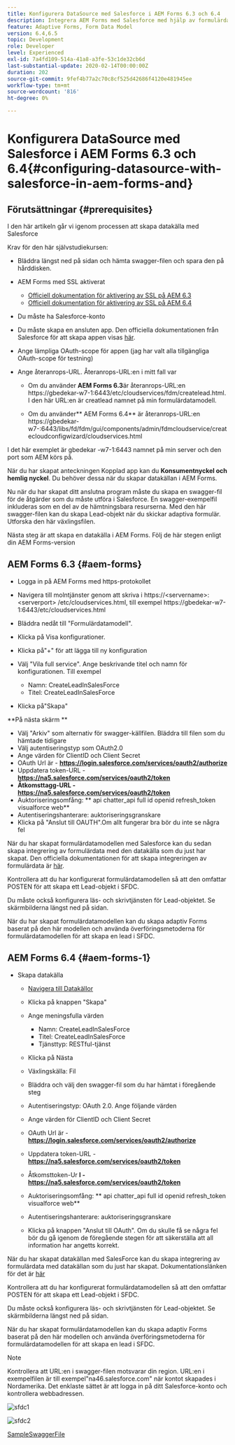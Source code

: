 ```yaml
---
title: Konfigurera DataSource med Salesforce i AEM Forms 6.3 och 6.4
description: Integrera AEM Forms med Salesforce med hjälp av formulärdatamodell
feature: Adaptive Forms, Form Data Model
version: 6.4,6.5
topic: Development
role: Developer
level: Experienced
exl-id: 7a4fd109-514a-41a8-a3fe-53c1de32cb6d
last-substantial-update: 2020-02-14T00:00:00Z
duration: 202
source-git-commit: 9fef4b77a2c70c8cf525d42686f4120e481945ee
workflow-type: tm+mt
source-wordcount: '816'
ht-degree: 0%

---
```


# Konfigurera DataSource med Salesforce i AEM Forms 6.3 och 6.4{#configuring-datasource-with-salesforce-in-aem-forms-and}

## Förutsättningar {#prerequisites}

I den här artikeln går vi igenom processen att skapa datakälla med Salesforce

Krav för den här självstudiekursen:

* Bläddra längst ned på sidan och hämta swagger-filen och spara den på hårddisken.
* AEM Forms med SSL aktiverat

   * [Officiell dokumentation för aktivering av SSL på AEM 6.3](https://helpx.adobe.com/experience-manager/6-3/sites/administering/using/ssl-by-default.html)
   * [Officiell dokumentation för aktivering av SSL på AEM 6.4](https://helpx.adobe.com/experience-manager/6-4/sites/administering/using/ssl-by-default.html)

* Du måste ha Salesforce-konto
* Du måste skapa en ansluten app. Den officiella dokumentationen från Salesforce för att skapa appen visas [här](https://help.salesforce.com/articleView?id=connected_app_create.htm&amp;type=0).
* Ange lämpliga OAuth-scope för appen (jag har valt alla tillgängliga OAuth-scope för testning)
* Ange återanrops-URL. Återanrops-URL:en i mitt fall var

   * Om du använder **AEM Forms 6.3**&#x200B;är återanrops-URL:en https://gbedekar-w7-1:6443/etc/cloudservices/fdm/createlead.html. I den här URL:en är creatlead namnet på min formulärdatamodell.

   * Om du använder** AEM Forms 6.4** är återanrops-URL:en https://gbedekar-w7-:6443/libs/fd/fdm/gui/components/admin/fdmcloudservice/createcloudconfigwizard/cloudservices.html

I det här exemplet är gbedekar -w7-1:6443 namnet på min server och den port som AEM körs på.

När du har skapat anteckningen Kopplad app kan du **Konsumentnyckel och hemlig nyckel**. Du behöver dessa när du skapar datakällan i AEM Forms.

Nu när du har skapat ditt anslutna program måste du skapa en swagger-fil för de åtgärder som du måste utföra i Salesforce. En swagger-exempelfil inkluderas som en del av de hämtningsbara resurserna. Med den här swagger-filen kan du skapa Lead-objekt när du skickar adaptiva formulär. Utforska den här växlingsfilen.

Nästa steg är att skapa en datakälla i AEM Forms. Följ de här stegen enligt din AEM Forms-version

## AEM Forms 6.3 {#aem-forms}

* Logga in på AEM Forms med https-protokollet
* Navigera till molntjänster genom att skriva i https://&lt;servername>:&lt;serverport> /etc/cloudservices.html, till exempel https://gbedekar-w7-1:6443/etc/cloudservices.html
* Bläddra nedåt till &quot;Formulärdatamodell&quot;.
* Klicka på Visa konfigurationer.
* Klicka på&quot;+&quot; för att lägga till ny konfiguration
* Välj &quot;Vila full service&quot;. Ange beskrivande titel och namn för konfigurationen. Till exempel

   * Namn: CreateLeadInSalesForce
   * Titel: CreateLeadInSalesForce

* Klicka på&quot;Skapa&quot;

**På nästa skärm **

* Välj &quot;Arkiv&quot; som alternativ för swagger-källfilen. Bläddra till filen som du hämtade tidigare
* Välj autentiseringstyp som OAuth2.0
* Ange värden för ClientID och Client Secret
* OAuth Url är - **https://login.salesforce.com/services/oauth2/authorize**
* Uppdatera token-URL - **https://na5.salesforce.com/services/oauth2/token**
* **Åtkomsttagg-URL - https://na5.salesforce.com/services/oauth2/token**
* Auktoriseringsomfång: ** api chatter_api full id openid refresh_token visualforce web**
* Autentiseringshanterare: auktoriseringsgranskare
* Klicka på &quot;Anslut till OAUTH&quot;.Om allt fungerar bra bör du inte se några fel

När du har skapat formulärdatamodellen med Salesforce kan du sedan skapa integrering av formulärdata med den datakälla som du just har skapat. Den officiella dokumentationen för att skapa integreringen av formulärdata är [här](https://helpx.adobe.com/aem-forms/6-3/data-integration.html).

Kontrollera att du har konfigurerat formulärdatamodellen så att den omfattar POSTEN för att skapa ett Lead-objekt i SFDC.

Du måste också konfigurera läs- och skrivtjänsten för Lead-objektet. Se skärmbilderna längst ned på sidan.

När du har skapat formulärdatamodellen kan du skapa adaptiv Forms baserat på den här modellen och använda överföringsmetoderna för formulärdatamodellen för att skapa en lead i SFDC.

## AEM Forms 6.4 {#aem-forms-1}

* Skapa datakälla

   * [Navigera till Datakällor](http://localhost:4502/libs/fd/fdm/gui/components/admin/fdmcloudservice/fdm.html/conf/global)

   * Klicka på knappen &quot;Skapa&quot;
   * Ange meningsfulla värden

      * Namn: CreateLeadInSalesForce
      * Titel: CreateLeadInSalesForce
      * Tjänsttyp: RESTful-tjänst

   * Klicka på Nästa
   * Växlingskälla: Fil
   * Bläddra och välj den swagger-fil som du har hämtat i föregående steg
   * Autentiseringstyp: OAuth 2.0. Ange följande värden
   * Ange värden för ClientID och Client Secret
   * OAuth Url är - **https://login.salesforce.com/services/oauth2/authorize**
   * Uppdatera token-URL - **https://na5.salesforce.com/services/oauth2/token**
   * Åtkomsttoken-Ur **l - https://na5.salesforce.com/services/oauth2/token**
   * Auktoriseringsomfång: ** api chatter_api full id openid refresh_token visualforce web**
   * Autentiseringshanterare: auktoriseringsgranskare
   * Klicka på knappen &quot;Anslut till OAuth&quot;. Om du skulle få se några fel bör du gå igenom de föregående stegen för att säkerställa att all information har angetts korrekt.

När du har skapat datakällan med SalesForce kan du skapa integrering av formulärdata med datakällan som du just har skapat. Dokumentationslänken för det är [här](https://helpx.adobe.com/experience-manager/6-4/forms/using/create-form-data-models.html)

Kontrollera att du har konfigurerat formulärdatamodellen så att den omfattar POSTEN för att skapa ett Lead-objekt i SFDC.

Du måste också konfigurera läs- och skrivtjänsten för Lead-objektet. Se skärmbilderna längst ned på sidan.

När du har skapat formulärdatamodellen kan du skapa adaptiv Forms baserat på den här modellen och använda överföringsmetoderna för formulärdatamodellen för att skapa en lead i SFDC.

>[!NOTE]
>
>Kontrollera att URL:en i swagger-filen motsvarar din region. URL:en i exempelfilen är till exempel&quot;na46.salesforce.com&quot; när kontot skapades i Nordamerika. Det enklaste sättet är att logga in på ditt Salesforce-konto och kontrollera webbadressen.

![sfdc1](assets/sfdc1.gif)

![sfdc2](assets/sfdc2.png)

[SampleSwaggerFile](assets/swagger-sales-force-lead.json)
